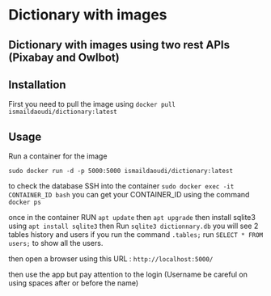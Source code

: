 # Dictionary with images 

## Dictionary with images using two rest APIs (Pixabay and Owlbot)

## Installation
First you need to pull the image using ```docker pull ismaildaoudi/dictionary:latest```

## Usage

Run a container for the image 

```sudo docker run -d -p 5000:5000 ismaildaoudi/dictionary:latest```

to check the database SSH into the container ```sudo docker exec -it CONTAINER_ID bash``` you can get your CONTAINER_ID using the command ```docker ps```

once in the container RUN ```apt update``` then ```apt upgrade``` then install sqlite3 using ```apt install sqlite3``` then Run ```sqlite3 dictionnary.db``` you will see 2 tables history and users if you run the command ```.tables;``` run  ```SELECT * FROM users;``` to show all the users. 

then open a browser using this URL : ```http://localhost:5000/```



then use the app but pay attention to the login (Username be careful on using spaces after or before the name)
